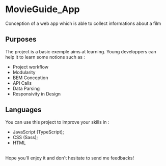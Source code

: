 # MovieGuide_App
Conception of a web app which is able to collect informations about a film

## Purposes
The project is a basic exemple aims at learning. Young developpers can help it to learn some notions such as : 
- Project workflow
- Modularity
- BEM Conception
- API Calls
- Data Parsing
- Responsivity in Design

## Languages
You can use this project to improve your skills in :
- JavaScript (TypeScript);
- CSS (Sass);
- HTML

<br>
Hope you'll enjoy it and don't hesitate to send me feedbacks!